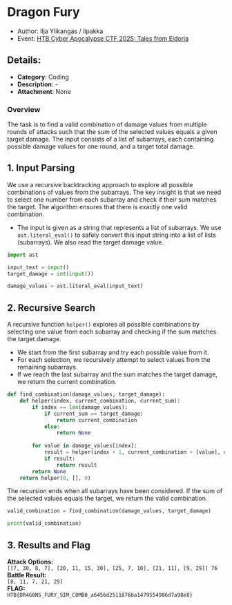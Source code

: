 # Dragon Fury
- Author: Ilja Ylikangas / ilpakka
- Event: [HTB Cyber Apocalypse CTF 2025: Tales from Eldoria](https://ctf.hackthebox.com/event/details/cyber-apocalypse-ctf-2025-tales-from-eldoria-2107)

## Details:

- **Category**: Coding
- **Description**: -
- **Attachment**: None

### Overview
The task is to find a valid combination of damage values from multiple rounds of attacks such that the sum of the selected values equals a given target damage. The input consists of a list of subarrays, each containing possible damage values for one round, and a target total damage.

## 1. Input Parsing
We use a recursive backtracking approach to explore all possible combinations of values from the subarrays. The key insight is that we need to select one number from each subarray and check if their sum matches the target. The algorithm ensures that there is exactly one valid combination.
- The input is given as a string that represents a list of subarrays. We use `ast.literal_eval()` to safely convert this input string into a list of lists (subarrays). We also read the target damage value.
```python
import ast

input_text = input()
target_damage = int(input())

damage_values = ast.literal_eval(input_text)
```

## 2. Recursive Search
A recursive function `helper()` explores all possible combinations by selecting one value from each subarray and checking if the sum matches the target damage.
- We start from the first subarray and try each possible value from it.
- For each selection, we recursively attempt to select values from the remaining subarrays.
- If we reach the last subarray and the sum matches the target damage, we return the current combination.
```python
def find_combination(damage_values, target_damage):
    def helper(index, current_combination, current_sum):
        if index == len(damage_values):
            if current_sum == target_damage:
                return current_combination
            else:
                return None
        
        for value in damage_values[index]:
            result = helper(index + 1, current_combination + [value], current_sum + value)
            if result:
                return result  
        return None
    return helper(0, [], 0)
```
The recursion ends when all subarrays have been considered. If the sum of the selected values equals the target, we return the valid combination.
```python
valid_combination = find_combination(damage_values, target_damage)

print(valid_combination)
```
## 3. Results and Flag
**Attack Options:**<br>
`[[7, 30, 8, 7], [20, 11, 15, 30], [25, 7, 10], [21, 11], [9, 29]] 76`<br>
**Battle Result:**<br>
`[8, 11, 7, 21, 29]`<br>
**FLAG:**<br> `HTB{DR4G0NS_FURY_SIM_C0MB0_a6456d2511876ba1479554986d7a98e8}`
